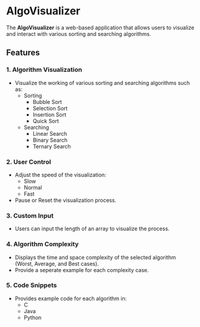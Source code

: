 # AlgoVisualizer

The **AlgoVisualizer** is a web-based application that allows users to visualize and interact with various sorting and searching algorithms.

## Features

### 1. Algorithm Visualization
- Visualize the working of various sorting and searching algorithms such as:
  - Sorting
    - Bubble Sort
    - Selection Sort
    - Insertion Sort
    - Quick Sort
  - Searching
    - Linear Search
    - Binary Search
    - Ternary Search
    
### 2. User Control
- Adjust the speed of the visualization:
  - Slow
  - Normal
  - Fast
- Pause or Reset the visualization process.

### 3. Custom Input
- Users can input the length of an array to visualize the process.

### 4. Algorithm Complexity
- Displays the time and space complexity of the selected algorithm (Worst, Average, and Best cases).
- Provide a seperate example for each complexity case.

### 5. Code Snippets
- Provides example code for each algorithm in:
  - C
  - Java
  - Python
